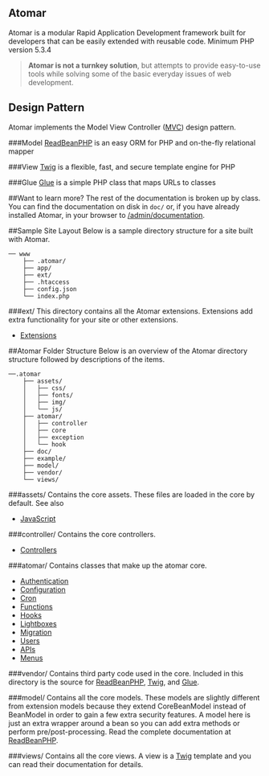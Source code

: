 Atomar
---

Atomar is a modular Rapid Application Development framework built for developers that can be easily extended with reusable code.
Minimum PHP version 5.3.4

>**Atomar is not a turnkey solution**, but attempts to provide easy-to-use tools while solving some of the basic everyday issues of web development.


## Design Pattern
Atomar implements the Model View Controller ([MVC](http://en.wikipedia.org/wiki/Model%E2%80%93view%E2%80%93controller)) design pattern.



###Model
[ReadBeanPHP] is an easy ORM for PHP and on-the-fly relational mapper

###View
[Twig] is a flexible, fast, and secure template engine for PHP

###Glue
[Glue] is a simple PHP class that maps URLs to classes

##Want to learn more?
The rest of the documentation is broken up by class. You can find the documentation on disk in `doc/` or, if you have already installed Atomar, in your browser to [/admin/documentation](/admin/documentation).

##Sample Site Layout
Below is a sample directory structure for a site built with Atomar.

    ── www
        ├── .atomar/
        ├── app/
        ├── ext/
        ├── .htaccess
        ├── config.json
        └── index.php
###ext/
This directory contains all the Atomar extensions. Extensions add extra functionality for your site or other extensions. 

* [Extensions](/admin/documentation/core/Extensions)


##Atomar Folder Structure
Below is an overview of the Atomar directory structure followed by descriptions of the items.

    ──.atomar
        ├── assets/
        │   ├── css/
        │   ├── fonts/
        │   ├── img/
        │   └── js/
        ├── atomar/
        │   ├── controller
        │   ├── core
        │   ├── exception    
        │   └── hook
        ├── doc/
        ├── example/
        ├── model/
        ├── vendor/
        └── views/

###assets/
Contains the core assets. These files are loaded in the core by default. See also

* [JavaScript](/admin/documentation/core/Javascript)

###controller/
Contains the core controllers.

* [Controllers](/admin/documentation/core/Controllers)

###atomar/
Contains classes that make up the atomar core.

* [Authentication](/admin/documentation/core/Authentication)
* [Configuration](/admin/documentation/core/Configuration)
* [Cron](/admin/documentation/core/Cron)
* [Functions](/admin/documentation/core/Functions)
* [Hooks](/admin/documentation/core/Hooks)
* [Lightboxes](/admin/documentation/core/Lightboxes)
* [Migration](/admin/documentation/core/Migration)
* [Users](/admin/documentation/core/Users)
* [APIs](/admin/documentation/core/APIs)
* [Menus](/admin/documentation/core/Menus)

###vendor/
Contains third party code used in the core. Included in this directory is the source for [ReadBeanPHP], [Twig], and [Glue].

###model/
Contains all the core models. These models are slightly different from extension models because they extend CoreBeanModel instead of BeanModel in order to gain a few extra security features. A model here is just an extra wrapper around a bean so you can add extra methods or perform pre/post-processing. Read the complete documentation at [ReadBeanPHP].

###views/
Contains all the core views. A view is a [Twig] template and you can read their documentation for details.


[Glue]:http://gluephp.com
[ReadBeanPHP]:http://redbeanphp.com/
[Twig]:http://twig.sensiolabs.org/